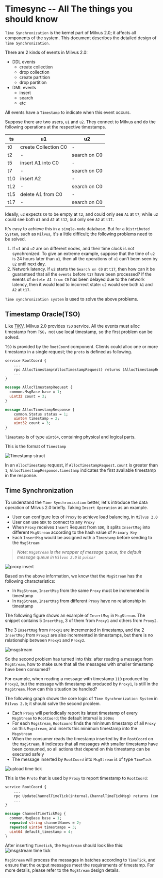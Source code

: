 # Timesync -- All The things you should know

`Time Synchronization` is the kernel part of Milvus 2.0; it affects all components of the system. This document describes the detailed design of `Time Synchronization`.

There are 2 kinds of events in Milvus 2.0:

- DDL events
  - create collection
  - drop collection
  - create partition
  - drop partition
- DML events
  - insert
  - search
  - etc

All events have a `Timestamp` to indicate when this event occurs.

Suppose there are two users, `u1` and `u2`. They connect to Milvus and do the following operations at the respective timestamps.

| ts  | u1                   | u2           |
| --- | -------------------- | ------------ |
| t0  | create Collection C0 | -            |
| t2  | -                    | search on C0 |
| t5  | insert A1 into C0    | -            |
| t7  | -                    | search on C0 |
| t10 | insert A2            | -            |
| t12 | -                    | search on C0 |
| t15 | delete A1 from C0    | -            |
| t17 | -                    | search on C0 |

Ideally, `u2` expects `C0` to be empty at `t2`, and could only see `A1` at `t7`; while `u2` could see both `A1` and `A2` at `t12`, but only see `A2` at `t17`.

It's easy to achieve this in a `single-node` database. But for a `Distributed System`, such as `Milvus`, it's a little difficult; the following problems need to be solved.

1. If `u1` and `u2` are on different nodes, and their time clock is not synchronized. To give an extreme example, suppose that the time of `u2` is 24 hours later than `u1`, then all the operations of `u1` can't been seen by `u2` until next day.
2. Network latency. If `u2` starts the `Search on C0` at `t17`, then how can it be guaranteed that all the `events` before `t17` have been processed? If the events of `delete A1 from C0` has been delayed due to the network latency, then it would lead to incorrect state: `u2` would see both `A1` and `A2` at `t17`.

`Time synchronization system` is used to solve the above problems.

## Timestamp Oracle(TSO)

Like [TiKV](https://github.com/tikv/tikv), Milvus 2.0 provides `TSO` service. All the events must alloc timestamp from `TSO`，not use local timestamp, so the first problem can be solved.

`TSO` is provided by the `RootCoord` component. Clients could alloc one or more timestamp in a single request; the `proto` is defined as following.

```proto
service RootCoord {
    ...
    rpc AllocTimestamp(AllocTimestampRequest) returns (AllocTimestampResponse) {}
    ...
}

message AllocTimestampRequest {
  common.MsgBase base = 1;
  uint32 count = 3;
}

message AllocTimestampResponse {
    common.Status status = 1;
    uint64 timestamp = 2;
    uint32 count = 3;
}
```

`Timestamp` is of type `uint64`, containing physical and logical parts.

This is the format of `Timestamp`

![Timestamp struct](./graphs/time_stamp_struct.jpg)

In an `AllocTimestamp` request, if `AllocTimestampRequest.count` is greater than `1`, `AllocTimestampResponse.timestamp` indicates the first available timestamp in the response.

## Time Synchronization

To understand the `Time Synchronization` better, let's introduce the data operation of Milvus 2.0 briefly.
Taking `Insert Operation` as an example.

- User can configure lots of `Proxy` to achieve load balancing, in `Milvus 2.0`
- User can use `SDK` to connect to any `Proxy`
- When `Proxy` receives `Insert` Request from `SDK`, it splits `InsertMsg` into different `MsgStream` according to the hash value of `Primary Key`
- Each `InsertMsg` would be assigned with a `Timestamp` before sending to the `MsgStream`

>*Note: `MsgStream` is the wrapper of message queue, the default message queue in `Milvus 2.0` is `pulsar`*

![proxy insert](./graphs/timesync_proxy_insert_msg.png)

Based on the above information, we know that the `MsgStream` has the following characteristics:

- In `MsgStream`, `InsertMsg` from the same `Proxy` must be incremented in timestamp
- In `MsgStream`, `InsertMsg` from different `Proxy` have no relationship in timestamp

The following figure shows an example of `InsertMsg` in `MsgStream`. The snippet contains 5 `InsertMsg`, 3 of them from `Proxy1` and others from `Proxy2`.

The 3 `InsertMsg` from `Proxy1` are incremented in timestamp, and the 2 `InsertMsg` from `Proxy2` are also incremented in timestamps, but there is no relationship between `Proxy1` and `Proxy2`.

![msgstream](./graphs/timesync_msgstream.png)

So the second problem has turned into this: after reading a message from `MsgStream`, how to make sure that all the messages with smaller timestamp have been consumed?

For example, when reading a message with timestamp `110` produced by `Proxy2`, but the message with timestamp `80` produced by `Proxy1`, is still in the `MsgStream`. How can this situation be handled?

The following graph shows the core logic of `Time Synchronization System` in `Milvus 2.0`; it should solve the second problem.

- Each `Proxy` will periodically report its latest timestamp of every `MsgStream` to `RootCoord`; the default interval is `200ms`
- For each `Msgstream`, `Rootcoord` finds the minimum timestamp of all `Proxy` on this `Msgstream`, and inserts this minimum timestamp into the `Msgstream`
- When the consumer reads the timestamp inserted by the `RootCoord` on the `MsgStream`, it indicates that all messages with smaller timestamp have been consumed, so all actions that depend on this timestamp can be executed safely
- The message inserted by `RootCoord` into `MsgStream` is of type `TimeTick`

![upload time tick](./graphs/timesync_proxy_upload_time_tick.png)

This is the `Proto` that is used by `Proxy` to report timestamp to `RootCoord`:

```proto
service RootCoord {
    ...
    rpc UpdateChannelTimeTick(internal.ChannelTimeTickMsg) returns (common.Status) {}
    ... 
}

message ChannelTimeTickMsg {
  common.MsgBase base = 1;
  repeated string channelNames = 2;
  repeated uint64 timestamps = 3;
  uint64 default_timestamp = 4;
}
```

After inserting `Timetick`, the `Msgstream` should look like this:
![msgstream time tick](./graphs/timesync_msgtream_timetick.png)

`MsgStream` will process the messages in batches according to `TimeTick`, and ensure that the output messages meet the requirements of timestamp. For more details, please refer to the `MsgStream` design details.
